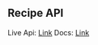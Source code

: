 ## Recipe API
Live Api: [Link](https://protected-temple-32092.herokuapp.com)
Docs: [Link](https://www.postman.com/explore/collection/10462/recipeapi)
